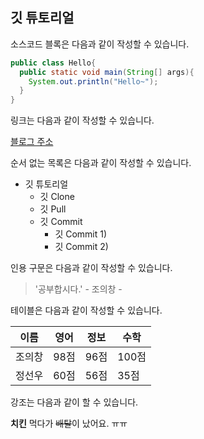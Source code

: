 ## 깃 튜토리얼

소스코드 블록은 다음과 같이 작성할 수 있습니다.

```java
public class Hello{
  public static void main(String[] args){
    System.out.println("Hello~");
  }
}
```

링크는 다음과 같이 작성할 수 있습니다.

[블로그 주소](http://52.193.189.190/)

순서 없는 목록은 다음과 같이 작성할 수 있습니다.

* 깃 튜토리얼
  * 깃 Clone
  * 깃 Pull
  * 깃 Commit
    * 깃 Commit 1)
    * 깃 Commit 2)

인용 구문은 다음과 같이 작성할 수 있습니다.

> '공부합시다.' - 조의창 -

테이블은 다음과 같이 작성할 수 있습니다.

이름|영어|정보|수학
---|---|---|---|
조의창|98점|96점|100점
정선우|60점|56점|35점

강조는 다음과 같이 할 수 있습니다.

**치킨** 먹다가 ~~배탈~~이 났어요. ㅠㅠ
